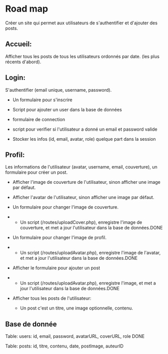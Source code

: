 # Road map

Créer un site qui permet aux utilisateurs de s'authentifier et d'ajouter des posts.


## Accueil: 

Afficher tous les posts de tous les utilisateurs ordonnés par date. (les plus récents d'abord).


## Login: 

S'authentifier (email unique, username, password).
- Un formulaire pour s'inscrire 
- Script pour ajouter un user dans la base de données 

- formulaire de connection 
- script pour verifier si l'utilisateur a donné un email et password valide 
- Stocker les infos (id, email, avatar, role) quelque part dans la session 


## Profil: 
Les informations de l'utilisateur (avatar, username, email, couverture), un formulaire pour créer un post.

- Afficher l'image de couverture de l'utilisateur, sinon afficher une image par défaut. 
- Afficher l'avatar de l'utilisateur, sinon afficher une image par défaut. 

- Un formulaire pour changer l'image de couverture.
- - Un script (/routes/uploadCover.php), enregistre l'image de couverture, et met a jour l'utilisateur dans la base de données.DONE

- Un formulaire pour changer l'image de profil.
- - Un script (/routes/uploadAvatar.php), enregistre l'image de l'avatar, et met a jour l'utilisateur dans la base de données.DONE

- Afficher le formulaire pour ajouter un post
- - Un script (/routes/uploadAvatar.php), enregistre l'image, et met a jour l'utilisateur dans la base de données.DONE

- Afficher tous les posts de l'utilisateur:
    - Un post c'est un titre, une image optionnelle, contenu.


## Base de donnée

Table: users: id, email, password, avatarURL, coverURL, role DONE

Table: posts: id, titre, contenu, date, postImage, auteurID 
